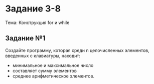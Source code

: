 # Задание 3-8

Тема: Конструкция for и while

## Задание №1

Создайте программу, которая среди n целочисленных элементов, введенных с клавиатуры, находит:

* минимальное и максимальное число
* составляет сумму элементов
* среднее арифметическое элементов.

